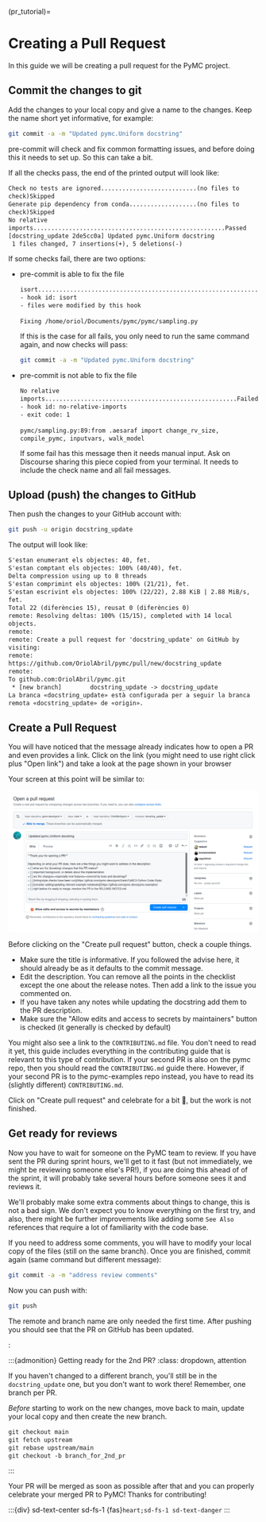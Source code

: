 (pr_tutorial)=
# Creating a Pull Request

In this guide we will be creating a pull request for the PyMC project.

## Commit the changes to git

Add the changes to your local copy and give a name to the changes.
Keep the name short yet informative, for example:

```bash
git commit -a -m "Updated pymc.Uniform docstring"
```
pre-commit will check and fix common formatting issues,
and before doing this it needs to set up. So this can take a bit.

If all the checks pass, the end of the printed output will look like:
```none
Check no tests are ignored...........................(no files to check)Skipped
Generate pip dependency from conda...................(no files to check)Skipped
No relative imports......................................................Passed
[docstring_update 2de5cc0a] Updated pymc.Uniform docstring
 1 files changed, 7 insertions(+), 5 deletions(-)
```

If some checks fail, there are two options:

* pre-commit is able to fix the file
  ```none
  isort....................................................................Failed
  - hook id: isort
  - files were modified by this hook

  Fixing /home/oriol/Documents/pymc/pymc/sampling.py
  ```

  If this is the case for all fails, you only need to run the same command
  again, and now checks will pass:

  ```bash
  git commit -a -m "Updated pymc.Uniform docstring"
  ```
* pre-commit is not able to fix the file
  ```none
  No relative imports......................................................Failed
  - hook id: no-relative-imports
  - exit code: 1

  pymc/sampling.py:89:from .aesaraf import change_rv_size, compile_pymc, inputvars, walk_model
  ```

  If some fail has this message then it needs manual input.
  Ask on Discourse sharing this piece copied from your terminal.
  It needs to include the check name and all fail messages.

## Upload (push) the changes to GitHub

Then push the changes to your GitHub account with:

```bash
git push -u origin docstring_update
```
The output will look like:
```none
S'estan enumerant els objectes: 40, fet.
S'estan comptant els objectes: 100% (40/40), fet.
Delta compression using up to 8 threads
S'estan comprimint els objectes: 100% (21/21), fet.
S'estan escrivint els objectes: 100% (22/22), 2.88 KiB | 2.88 MiB/s, fet.
Total 22 (diferències 15), reusat 0 (diferències 0)
remote: Resolving deltas: 100% (15/15), completed with 14 local objects.
remote:
remote: Create a pull request for 'docstring_update' on GitHub by visiting:
remote:      https://github.com/OriolAbril/pymc/pull/new/docstring_update
remote:
To github.com:OriolAbril/pymc.git
 * [new branch]        docstring_update -> docstring_update
La branca «docstring_update» està configurada per a seguir la branca remota «docstring_update» de «origin».
```

## Create a Pull Request
You will have noticed that the message already indicates how to open a PR
and even provides a link. Click on the link (you might need to use right click
plus "Open link") and take a look at the page shown in your browser

Your screen at this point will be similar to:

![pr_screen](../images/pr_screen.png)

Before clicking on the "Create pull request" button, check a couple things.

* Make sure the title is informative. If you followed the advise here, it should
  already be as it defaults to the commit message.
* Edit the description. You can remove all the points in the checklist except the
  one about the release notes. Then add a link to the issue you commented on.
* If you have taken any notes while updating the docstring add them to the PR description.
* Make sure the "Allow edits and access to secrets by maintainers" button is checked
  (it generally is checked by default)

You might also see a link to the `CONTRIBUTING.md` file. You don't need to read it yet,
this guide includes everything in the contributing guide that is relevant to this
type of contribution. If your second PR is also on the pymc repo, then you
should read the `CONTRIBUTING.md` guide there. However, if your second PR is
to the pymc-examples repo instead, you have to read its (slightly different)
`CONTRIBUTING.md`.

Click on "Create pull request" and celebrate for a bit 🎉, but the work is not finished.

## Get ready for reviews

Now you have to wait for someone on the PyMC team to review. If you have sent the
PR during sprint hours, we'll get to it fast (but not immediately, we might be
reviewing someone else's PR!), if you are doing this ahead of of the sprint,
it will probably take several hours before someone sees it and reviews it.

We'll probably make some extra comments about things to change, this is not
a bad sign. We don't expect you to know everything on the first try, and
also, there might be further improvements like adding some `See Also` references
that require a lot of familiarity with the code base.

If you need to address some comments, you will have to modify your local copy of
the files (still on the same branch).
Once you are finished, commit again (same command but different message):

```bash
git commit -a -m "address review comments"
```

Now you can push with:

```bash
git push
```

The remote and branch name are only needed the first time. After pushing you should
see that the PR on GitHub has been updated.

:

:::{admonition} Getting ready for the 2nd PR?
:class: dropdown, attention

If you haven't changed to a different branch, you'll still be in the `docstring_update` one,
but you don't want to work there! Remember, one branch per PR.

_Before_ starting to work on the new changes, move back to main,
update your local copy and then create the new branch.

```
git checkout main
git fetch upstream
git rebase upstream/main
git checkout -b branch_for_2nd_pr
```
:::

Your PR will be merged as soon as possible after that and you can properly
celebrate your merged PR to PyMC! Thanks for contributing!

:::{div} sd-text-center sd-fs-1
{fas}`heart;sd-fs-1 sd-text-danger`
:::
